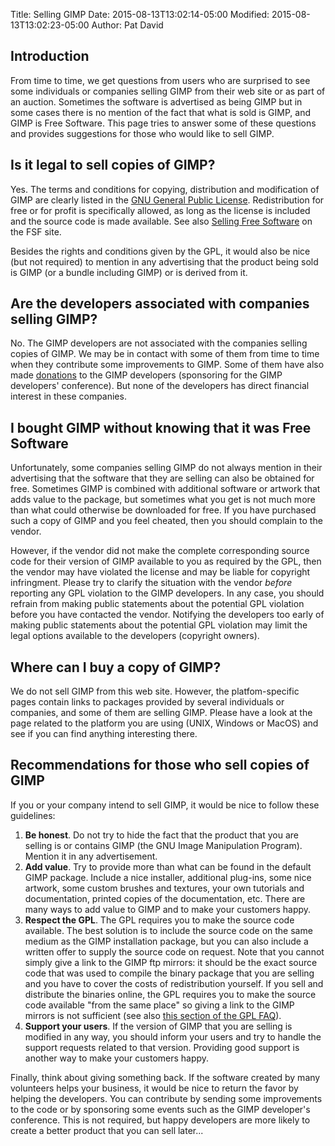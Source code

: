 Title: Selling GIMP
Date: 2015-08-13T13:02:14-05:00
Modified: 2015-08-13T13:02:23-05:00
Author: Pat David


## Introduction

From time to time, we get questions from users who are surprised to see some individuals or companies selling GIMP from their web site or as part of an auction. Sometimes the software is advertised as being GIMP but in some cases there is no mention of the fact that what is sold is GIMP, and GIMP is <span class="help" title="software that may be modified and distributed freely, as long
as you do not deny other users these freedoms">Free Software</span>. This page tries to answer some of these questions and provides suggestions for those who would like to sell GIMP.

## Is it legal to sell copies of GIMP?

Yes. The terms and conditions for copying, distribution and modification of GIMP are clearly listed in the [GNU General Public License](/about/COPYING). Redistribution for free or for profit is specifically allowed, as long as the license is included and the source code is made available. See also [Selling Free Software](http://www.gnu.org/philosophy/selling.html) on the <span class="help" title="Free Software
Foundation">FSF</span> site.

Besides the rights and conditions given by the GPL, it would also be nice (but not required) to mention in any advertising that the product being sold is GIMP (or a bundle including GIMP) or is derived from it.

## Are the developers associated with companies selling GIMP?

No. The GIMP developers are not associated with the companies selling copies of GIMP. We may be in contact with some of them from time to time when they contribute some improvements to GIMP. Some of them have also made [donations](/donating/) to the GIMP developers (sponsoring for the GIMP developers' conference). But none of the developers has direct financial interest in these companies.

## I bought GIMP without knowing that it was Free Software

Unfortunately, some companies selling GIMP do not always mention in their advertising that the software that they are selling can also be obtained for free. Sometimes GIMP is combined with additional software or artwork that adds value to the package, but sometimes what you get is not much more than what could otherwise be downloaded for free. If you have purchased such a copy of GIMP and you feel cheated, then you should complain to the vendor.

However, if the vendor did not make the complete corresponding source code for their version of GIMP available to you as required by the GPL, then the vendor may have violated the license and may be liable for copyright infringment. Please try to clarify the situation with the vendor _before_ reporting any GPL violation to the GIMP developers. In any case, you should refrain from making public statements about the potential GPL violation before you have contacted the vendor. Notifying the developers too early of making public statements about the potential GPL violation may limit the legal options available to the developers (copyright owners).

## Where can I buy a copy of GIMP?

We do not sell GIMP from this web site. However, the platfom-specific pages contain links to packages provided by several individuals or companies, and some of them are selling GIMP. Please have a look at the page related to the platform you are using (UNIX, Windows or MacOS) and see if you can find anything interesting there.

## Recommendations for those who sell copies of GIMP

If you or your company intend to sell GIMP, it would be nice to follow these guidelines:

1.  **Be honest**. Do not try to hide the fact that the product that you are selling is or contains GIMP (the GNU Image Manipulation Program). Mention it in any advertisement.
2.  **Add value**. Try to provide more than what can be found in the default GIMP package. Include a nice installer, additional plug-ins, some nice artwork, some custom brushes and textures, your own tutorials and documentation, printed copies of the documentation, etc. There are many ways to add value to GIMP and to make your customers happy.
3.  **Respect the GPL**. The GPL requires you to make the source code available. The best solution is to include the source code on the same medium as the GIMP installation package, but you can also include a written offer to supply the source code on request. Note that you cannot simply give a link to the GIMP ftp mirrors: it should be the exact source code that was used to compile the binary package that you are selling and you have to cover the costs of redistribution yourself. If you sell and distribute the binaries online, the GPL requires you to make the source code available "from the same place" so giving a link to the GIMP mirrors is not sufficient (see also [this section of the GPL FAQ](http://www.gnu.org/copyleft/gpl-faq.html#SourceAndBinaryOnDifferentSites)).
4.  **Support your users**. If the version of GIMP that you are selling is modified in any way, you should inform your users and try to handle the support requests related to that version. Providing good support is another way to make your customers happy.

Finally, think about giving something back. If the software created by many volunteers helps your business, it would be nice to return the favor by helping the developers. You can contribute by sending some improvements to the code or by sponsoring some events such as the GIMP developer's conference. This is not required, but happy developers are more likely to create a better product that you can sell later...

